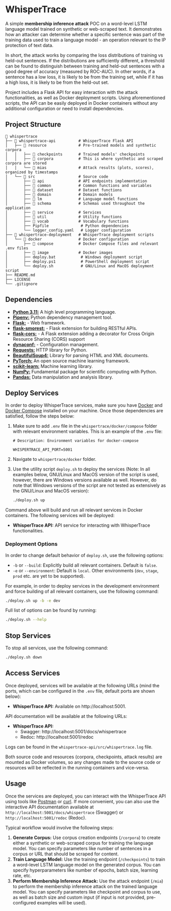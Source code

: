 # WhisperTrace

A simple **membership inference attack** POC on a word-level LSTM language model trained on synthetic or web-scraped text. It demonstrates how an attacker can determine whether a specific sentence was part of the training data used to train a language model - an operation relevant to the IP protection of text data.

In short, the attack works by comparing the loss distributions of training vs held-out sentences. If the distributions are sufficiently different, a threshold can be found to distinguish between training and held-out sentences with a good degree of accuracy (measured by ROC-AUC). In other words, if a sentence has a low loss, it is likely to be from the training set, while if it has a high loss, it is likely to be from the held-out set.

Project includes a Flask API for easy interaction with the attack functionalities, as well as Docker deployment scripts. Using aforementioned scripts, the API can be easily deployed in Docker containers without any additional configuration or need to install dependencies.

## Project Structure

```
📁 whispertrace
├── 📁 whispertrace-api          # WhisperTrace Flask API
│   ├── 📁 resource              # Pre-trained models and synthetic corpora
│   │   ├── 📁 checkpoints       # Trained models' checkpoints
│   │   ├── 📁 corpora           # This is where synthetic and scraped corpora are stored
│   │   └── 📁 mias              # Attack results (plots, scores), organized by timestamps
│   └── 📁 src                   # Source code
│       ├── 📁 api               # API endpoints implementation
│       ├── 📁 common            # Common functions and variables
│       ├── 📁 dataset           # Dataset functions
│       ├── 📁 domain            # Domain models
│       ├── 📁 lm                # Language model functions
│       ├── 📁 schema            # Schemas used throughout the application
│       ├── 📁 service           # Services
│       ├── 📁 util              # Utility functions
│       ├── 📁 vocab             # Vocabulary functions
│       ├── Pipfile              # Python dependencies
│       └── logger_config.yaml   # Logger configuration
├── 📁 whispertrace-deployment   # WhisperTrace deployment scripts
│   └── 📁 docker                # Docker configuration
│       ├── 📁 compose           # Docker Compose files and relevant .env files
│       ├── 📁 image             # Docker images
│       ├── deploy.bat           # Windows deployment script
│       ├── deploy.ps1           # PowerShell deployment script
│       └── deploy.sh            # GNU/Linux and MacOS deployment script
├── README.md
├── LICENSE
└── .gitignore
```

## Dependencies

* [**Python 3.11:**](https://www.python.org/downloads/release/python-3110/) A high level programming language.
* [**Pipenv:**](https://pipenv.pypa.io/en/latest/) Python dependency management tool.
* [**Flask:**](https://pypi.org/project/Flask/) - Web framework.
* [**flask-smorest:**](https://pypi.org/project/Flask-Smorest/) - Flask extension for building RESTful APIs.
* [**flask-cors:**](https://github.com/corydolphin/flask-cors) - A Flask extension adding a decorator for Cross Origin Resource Sharing (CORS) support
* [**dynaconf:**](https://pypi.org/project/dynaconf/) - Configuration management.
* [**Requests:**](https://docs.python-requests.org/en/latest/) HTTP library for Python.
* [**BeautifulSoup4:**](https://www.crummy.com/software/BeautifulSoup/bs4/doc/) Library for parsing HTML and XML documents.
* [**PyTorch:**](https://pytorch.org/) An open source machine learning framework.
* [**scikit-learn:**](https://scikit-learn.org/stable/) Machine learning library.
* [**NumPy:**](https://numpy.org/) Fundamental package for scientific computing with Python.
* [**Pandas:**](https://pandas.pydata.org/) Data manipulation and analysis library.

## Deploy Services

In order to deploy WhisperTrace services, make sure you have [Docker](https://www.docker.com/get-started) and [Docker Compose](https://docs.docker.com/compose/install/) installed on your machine. Once those dependencies are satisfied, follow the steps below:


1. Make sure to add `.env` file in the `whispertrace/docker/compose` folder with relevant environment variables. This is an example of the `.env` file:

    ```env
    # Description: Environment variables for docker-compose

    WHISPERTRACE_API_PORT=5001
    ```
2. Navigate to `whispertrace/docker` folder.
3. Use the utility script `deploy.sh` to deploy the services (Note: In all examples below, GNU/Linux and MacOS version of the script is used, however, there are Windows versions available as well. However, do note that Windows versions of the script are not tested as extensively as the GNU/Linux and MacOS version):

    ```bash
    ./deploy.sh up
    ```

Command above will build and run all relevant services in Docker containers. The following services will be deployed:

* **WhisperTrace API:** API service for interacting with WhisperTrace functionalities.

### Deployment Options

In order to change default behavior of `deploy.sh`, use the following options:

* `-b` or `--build`: Explicitly build all relevant containers. Default is `false`.
* `-e` or `--environment`: Default is `local`. Other environments (`dev`, `stage`, `prod` etc. are yet to be supported).

For example, in order to deploy services in the development environment and force building of all relevant containers, use the following command:

```bash
./deploy.sh up -b -e dev
```

Full list of options can be found by running:

```bash
./deploy.sh --help
```

## Stop Services

To stop all services, use the following command:

```bash
./deploy.sh down
```

## Access Services

Once deployed, services will be available at the following URLs (mind the ports, which can be configured in the `.env` file, default ports are shown below):

* **WhisperTrace API:** Available on http://localhost:5001.

API documentation will be available at the following URLs:

* **WhisperTrace API:** 
    + Swagger: http://localhost:5001/docs/whispertrace
    + Redoc: http://localhost:5001/redoc

Logs can be found in the `whispertrace-api/src/whispertrace.log` file.

Both source code and resources (corpora, checkpoints, attack results) are mounted as Docker volumes, so any changes made to the source code or resources will be reflected in the running containers and vice-versa.

## Usage

Once the services are deployed, you can interact with the WhisperTrace API using tools like [Postman](https://www.postman.com/) or [curl](https://curl.se/). If more convenient, you can also use the interactive API documentation available at `http://localhost:5001/docs/whispertrace` (Swagger) or `http://localhost:5001/redoc` (Redoc).

Typical workflow would involve the following steps:

1. **Generate Corpus:** Use corpus creation endpoints (`/corpora`) to create either a synthetic or web-scraped corpus for training the language model. You can specify parameters like number of sentences in a corpus or URL that should be scraped for content.
2. **Train Language Model:** Use the training endpoint (`/checkpoints`) to train a word-level LSTM language model on the generated corpus. You can specify hyperparameters like number of epochs, batch size, learning rate, etc.
3. **Perform Membership Inference Attack:** Use the attack endpoint (`/mia`) to perform the membership inference attack on the trained language model. You can specify parameters like checkpoint and corpus to use, as well as batch size and custom input (if input is not provided, pre-configured examples will be used).
